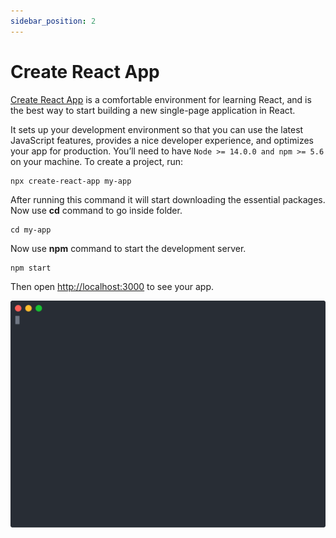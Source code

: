 ```yaml
---
sidebar_position: 2
---
```

# Create React App

[Create React App](https://github.com/facebook/create-react-app) is a comfortable environment for learning React, and is the best way to start building a new single-page application in React.

It sets up your development environment so that you can use the latest JavaScript features, provides a nice developer experience, and optimizes your app for production. You’ll need to have `Node >= 14.0.0 and npm >= 5.6` on your machine. To create a project, run:

```
npx create-react-app my-app
```

After running this command it will start downloading the essential packages. Now use **cd** command to go inside folder.

```
cd my-app
```

Now use **npm** command to start the development server.
```
npm start
```

Then open [http://localhost:3000](http://localhost:3000) to see your app.

![create-react-app!](../../static/img/gif1.svg)
